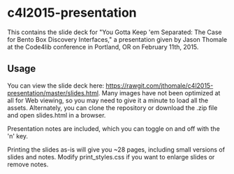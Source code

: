 # c4l2015-presentation
This contains the slide deck for "You Gotta Keep 'em Separated: The Case for Bento Box Discovery Interfaces," a presentation given by Jason Thomale at the Code4lib conference in Portland, OR on February 11th, 2015.

## Usage
You can view the slide deck here: https://rawgit.com/jthomale/c4l2015-presentation/master/slides.html. Many images have not been optimized at all for Web viewing, so you may need to give it a minute to load all the assets. Alternately, you can clone the repository or download the .zip file and open slides.html in a browser.

Presentation notes are included, which you can toggle on and off with the 'n' key.

Printing the slides as-is will give you ~28 pages, including small versions of slides and notes. Modify print_styles.css if you want to enlarge slides or remove notes.
